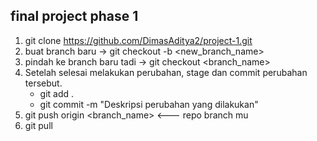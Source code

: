 ## final project phase 1

1. git clone https://github.com/DimasAditya2/project-1.git
2. buat branch baru -> git checkout -b <new_branch_name>
3. pindah ke branch baru tadi -> git checkout <branch_name>
4. Setelah selesai melakukan perubahan, stage dan commit perubahan tersebut.
  	- git add .
	- git commit -m "Deskripsi perubahan yang dilakukan"
5. git push origin <branch_name>     <--- repo branch mu
6. git pull 

